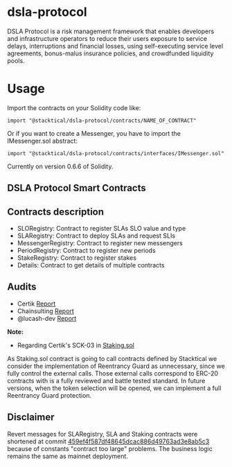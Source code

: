 # dsla-protocol

DSLA Protocol is a risk management framework that enables developers and infrastructure operators to reduce their users exposure to service delays, interruptions and financial losses, using self-executing service level agreements, bonus-malus insurance policies, and crowdfunded liquidity pools.

# Usage

Import the contracts on your Solidity code like:
```
import "@stacktical/dsla-protocol/contracts/NAME_OF_CONTRACT"
```

Or if you want to create a Messenger, you have to import the IMessenger.sol abstract:
```
import "@stacktical/dsla-protocol/contracts/interfaces/IMessenger.sol"
```

Currently on version 0.6.6 of Solidity.

## DSLA Protocol Smart Contracts
## Contracts description
* SLORegistry: Contract to register SLAs SLO value and type
* SLARegistry: Contract to deploy SLAs and request SLIs
* MessengerRegistry: Contract to register new messengers
* PeriodRegistry: Contract to register new periods
* StakeRegistry: Contract to register stakes
* Details: Contract to get details of multiple contracts

## Audits

* Certik [Report](https://www.certik.org/projects/stacktical)
* Chainsulting [Report](https://github.com/chainsulting/Smart-Contract-Security-Audits/blob/master/Stacktical/02_Smart%20Contract%20Audit_Stacktical_DSLA_Protocol.pdf)
* @lucash-dev [Report](https://storage.googleapis.com/stacktical-public/audits/audit1v2.pdf)

**Note:**

* Regarding Certik's SCK-03 in [Staking.sol](contracts/Staking.sol)

As Staking.sol contract is going to call contracts defined by Stacktical we consider the implementation of Reentrancy Guard as unnecessary, since we fully control the external calls.
Those external calls correspond to ERC-20 contracts with is a fully reviewed and battle tested standard.
In future versions, when the token selection will be opened, we can implement a full Reentrancy Guard protection.

## Disclaimer

Revert messages for SLARegistry, SLA and Staking contracts were shortened at commit [459ef4f587df48645dcac886d49763ad3e8ab5c3](https://github.com/Stacktical/dsla-protocol-contracts/commit/459ef4f587df48645dcac886d49763ad3e8ab5c3) because of constants "contract too large" problems.
The business logic remains the same as mainnet deployment.
